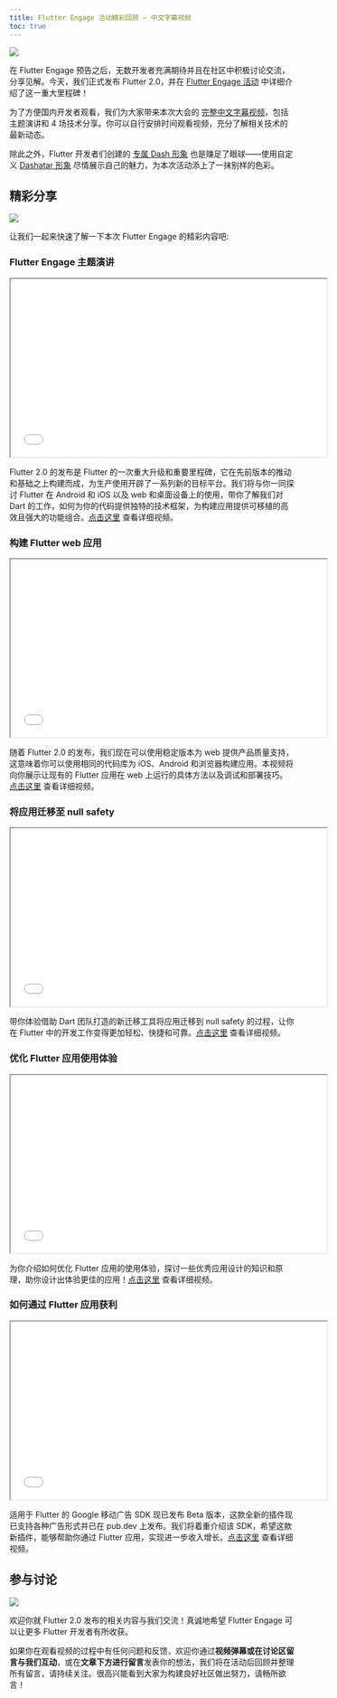 ```yaml
---
title: Flutter Engage 活动精彩回顾 — 中文字幕视频
toc: true
---
```


![](https://devrel.andfun.cn/devrel/posts/2021/03/21051eef2d1ac.png)

在 Flutter Engage 预告之后，无数开发者充满期待并且在社区中积极讨论交流，分享见解。今天，我们正式发布 Flutter 2.0，并在 [Flutter Engage 活动](https://events.flutter.dev/) 中详细介绍了这一重大里程碑！

为了方便国内开发者观看，我们为大家带来本次大会的 [完整中文字幕视频](https://www.bilibili.com/medialist/play/ml1195151358/)，包括主题演讲和 4 场技术分享。你可以自行安排时间观看视频，充分了解相关技术的最新动态。

除此之外，Flutter 开发者们创建的 [专属 Dash 形象](https://mp.weixin.qq.com/s/19QNVFINNQbJNthNdTo75w) 也是赚足了眼球——使用自定义 [Dashatar 形象](https://dashatar.flutter.cn/#/) 尽情展示自己的魅力，为本次活动添上了一抹别样的色彩。

## 精彩分享

![](https://devrel.andfun.cn/devrel/posts/2021/03/f0a76e3ccd730.jpg)

让我们一起来快速了解一下本次 Flutter Engage 的精彩内容吧:

### Flutter Engage 主题演讲

<iframe width="560" height="315" src="{{site.bili.embed}}?aid=459378178&bvid=BV125411N7AU&cid=305744087&page=1&autoplay=false" {{site.bili.set}}></iframe>

Flutter 2.0 的发布是 Flutter 的一次重大升级和重要里程碑，它在先前版本的推动和基础之上构建而成，为生产使用开辟了一系列新的目标平台。我们将与你一同探讨 Flutter 在 Android 和 iOS 以及 web 和桌面设备上的使用，带你了解我们对 Dart 的工作，如何为你的代码提供独特的技术框架，为构建应用提供可移植的高效且强大的功能组合。[点击这里]({{site.bili.video}}/BV125411N7AU) 查看详细视频。

### 构建 Flutter web 应用

<iframe width="560" height="315" src="{{site.bili.embed}}?aid=246950294&bvid=BV1Jv411h7x6&cid=305745348&page=1&autoplay=false" {{site.bili.set}}></iframe>

随着 Flutter 2.0 的发布，我们现在可以使用稳定版本为 web 提供产品质量支持，这意味着你可以使用相同的代码库为 iOS、Android 和浏览器构建应用。本视频将向你展示让现有的 Flutter 应用在 web 上运行的具体方法以及调试和部署技巧。[点击这里]({{site.bili.video}}/BV1Jv411h7x6) 查看详细视频。

### 将应用迁移至 null safety

<iframe width="560" height="315" src="{{site.bili.embed}}?aid=799460080&bvid=BV1sy4y1a7SA&cid=305745798&page=1&autoplay=false" {{site.bili.set}}> </iframe>

带你体验借助 Dart 团队打造的新迁移工具将应用迁移到 null safety 的过程，让你在 Flutter 中的开发工作变得更加轻松、快捷和可靠。[点击这里]({{site.bili.video}}/BV1sy4y1a7SA) 查看详细视频。

### 优化 Flutter 应用使用体验

<iframe width="560" height="315" src="{{site.bili.embed}}?aid=289390157&bvid=BV1tf4y167v5&cid=305746482&page=1&autoplay=false" {{site.bili.set}}> </iframe>

为你介绍如何优化 Flutter 应用的使用体验，探讨一些优秀应用设计的知识和原理，助你设计出体验更佳的应用！[点击这里]({{site.bili.video}}/BV1tf4y167v5) 查看详细视频。

### 如何通过 Flutter 应用获利

<iframe width="560" height="315" src="{{site.bili.embed}}?aid=289460171&bvid=BV1Vf4y147Er&cid=305747760&page=1&autoplay=false" {{site.bili.set}}> </iframe>

适用于 Flutter 的 Google 移动广告 SDK 现已发布 Beta 版本，这款全新的插件现已支持各种广告形式并已在 pub.dev 上发布。我们将着重介绍该 SDK，希望这款新插件，能够帮助你通过 Flutter 应用，实现进一步收入增长。[点击这里]({{site.bili.video}}/BV1Vf4y147Er) 查看详细视频。

## 参与讨论

![](https://devrel.andfun.cn/devrel/posts/2021/03/c7f8c04d839b4.png)

欢迎你就 Flutter 2.0 发布的相关内容与我们交流！真诚地希望 Flutter Engage 可以让更多 Flutter 开发者有所收获。

如果你在观看视频的过程中有任何问题和反馈，欢迎你通过**视频弹幕或在讨论区留言与我们互动**，或在**文章下方进行留言**发表你的想法，我们将在活动后回顾并整理所有留言，请持续关注。很高兴能看到大家为构建良好社区做出努力，请畅所欲言！